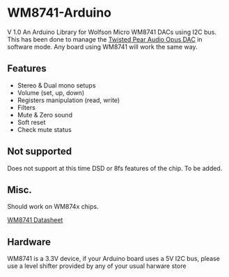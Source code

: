 WM8741-Arduino
==============
V 1.0
An Arduino Library for Wolfson Micro WM8741 DACs using I2C bus. This has been done to manage the [Twisted Pear Audio Opus DAC](http://www.twistedpearaudio.com/digital/opus.aspx) in software mode. Any board using WM8741 will work the same way.

## Features
- Stereo & Dual mono setups
- Volume (set, up, down)
- Registers manipulation (read, write)
- Filters
- Mute & Zero sound
- Soft reset
- Check mute status

## Not supported

Does not support at this time DSD or 8fs features of the chip. To be added.

## Misc.

Should work on WM874x chips.

[WM8741 Datasheet](http://www.wolfsonmicro.com/products/dacs/WM8741/)

## Hardware
WM8741 is a 3.3V device, if your Arduino board uses a 5V I2C bus, please use a level shifter provided by any of your usual harware store
